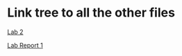 # Link tree to all the other files

[Lab 2](https://tcarman.github.io/cse15l-lab-reports/Lab_2.html)

[Lab Report 1]()



